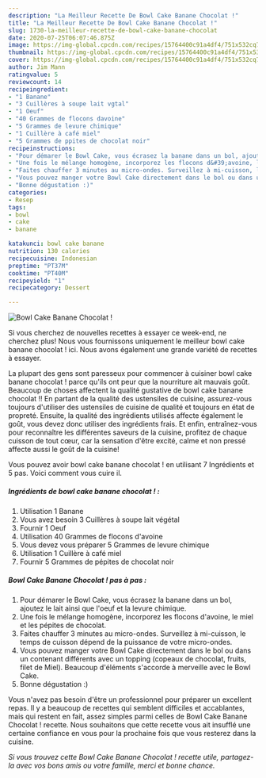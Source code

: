 ```yaml
---
description: "La Meilleur Recette De Bowl Cake Banane Chocolat !"
title: "La Meilleur Recette De Bowl Cake Banane Chocolat !"
slug: 1730-la-meilleur-recette-de-bowl-cake-banane-chocolat
date: 2020-07-25T06:07:46.875Z
image: https://img-global.cpcdn.com/recipes/15764400c91a4df4/751x532cq70/bowl-cake-banane-chocolat-photo-principale-de-la-recette.jpg
thumbnail: https://img-global.cpcdn.com/recipes/15764400c91a4df4/751x532cq70/bowl-cake-banane-chocolat-photo-principale-de-la-recette.jpg
cover: https://img-global.cpcdn.com/recipes/15764400c91a4df4/751x532cq70/bowl-cake-banane-chocolat-photo-principale-de-la-recette.jpg
author: Jim Mann
ratingvalue: 5
reviewcount: 14
recipeingredient:
- "1 Banane"
- "3 Cuillères à soupe lait vgtal"
- "1 Oeuf"
- "40 Grammes de flocons davoine"
- "5 Grammes de levure chimique"
- "1 Cuillère à café miel"
- "5 Grammes de ppites de chocolat noir"
recipeinstructions:
- "Pour démarer le Bowl Cake, vous écrasez la banane dans un bol, ajoutez le lait ainsi que l&#39;oeuf et la levure chimique."
- "Une fois le mélange homogène, incorporez les flocons d&#39;avoine, le miel et les pépites de chocolat."
- "Faites chauffer 3 minutes au micro-ondes. Surveillez à mi-cuisson, le temps de cuisson dépend de la puissance de votre micro-ondes."
- "Vous pouvez manger votre Bowl Cake directement dans le bol ou dans un contenant différents avec un topping (copeaux de chocolat, fruits, filet de Miel). Beaucoup d&#39;éléments s&#39;accorde à merveille avec le Bowl Cake."
- "Bonne dégustation :)"
categories:
- Resep
tags:
- bowl
- cake
- banane

katakunci: bowl cake banane 
nutrition: 130 calories
recipecuisine: Indonesian
preptime: "PT37M"
cooktime: "PT40M"
recipeyield: "1"
recipecategory: Dessert

---
```



![Bowl Cake Banane Chocolat !](https://img-global.cpcdn.com/recipes/15764400c91a4df4/751x532cq70/bowl-cake-banane-chocolat-photo-principale-de-la-recette.jpg)

Si vous cherchez de nouvelles recettes à essayer ce week-end, ne cherchez plus! Nous vous fournissons uniquement le meilleur bowl cake banane chocolat ! ici. Nous avons également une grande variété de recettes à essayer.

La plupart des gens sont paresseux pour commencer à cuisiner bowl cake banane chocolat ! parce qu'ils ont peur que la nourriture ait mauvais goût. Beaucoup de choses affectent la qualité gustative de bowl cake banane chocolat !! En partant de la qualité des ustensiles de cuisine, assurez-vous toujours d'utiliser des ustensiles de cuisine de qualité et toujours en état de propreté. Ensuite, la qualité des ingrédients utilisés affecte également le goût, vous devez donc utiliser des ingrédients frais. Et enfin, entraînez-vous pour reconnaître les différentes saveurs de la cuisine, profitez de chaque cuisson de tout cœur, car la sensation d'être excité, calme et non pressé affecte aussi le goût de la cuisine!

<!--inarticleads1-->

Vous pouvez avoir bowl cake banane chocolat ! en utilisant 7 Ingrédients et 5 pas. Voici comment vous cuire il.

##### Ingrédients de bowl cake banane chocolat ! :

1. Utilisation 1 Banane
1. Vous avez besoin 3 Cuillères à soupe lait végétal
1. Fournir 1 Oeuf
1. Utilisation 40 Grammes de flocons d&#39;avoine
1. Vous devez vous préparer 5 Grammes de levure chimique
1. Utilisation 1 Cuillère à café miel
1. Fournir 5 Grammes de pépites de chocolat noir




<!--inarticleads2-->

##### Bowl Cake Banane Chocolat ! pas à pas :

1. Pour démarer le Bowl Cake, vous écrasez la banane dans un bol, ajoutez le lait ainsi que l&#39;oeuf et la levure chimique.
1. Une fois le mélange homogène, incorporez les flocons d&#39;avoine, le miel et les pépites de chocolat.
1. Faites chauffer 3 minutes au micro-ondes. Surveillez à mi-cuisson, le temps de cuisson dépend de la puissance de votre micro-ondes.
1. Vous pouvez manger votre Bowl Cake directement dans le bol ou dans un contenant différents avec un topping (copeaux de chocolat, fruits, filet de Miel). Beaucoup d&#39;éléments s&#39;accorde à merveille avec le Bowl Cake.
1. Bonne dégustation :)




<!--inarticleads1-->

<p>
Vous n'avez pas besoin d'être un professionnel pour préparer un excellent repas. Il y a beaucoup de recettes qui semblent difficiles et accablantes, mais qui restent en fait, assez simples parmi celles de Bowl Cake Banane Chocolat ! recette. Nous souhaitons que cette recette vous ait insufflé une certaine confiance en vous pour la prochaine fois que vous resterez dans la cuisine.
</p>

<p>
<i>Si vous trouvez cette Bowl Cake Banane Chocolat ! recette utile, partagez-la avec vos bons amis ou votre famille, merci et bonne chance.</i>
</p>
